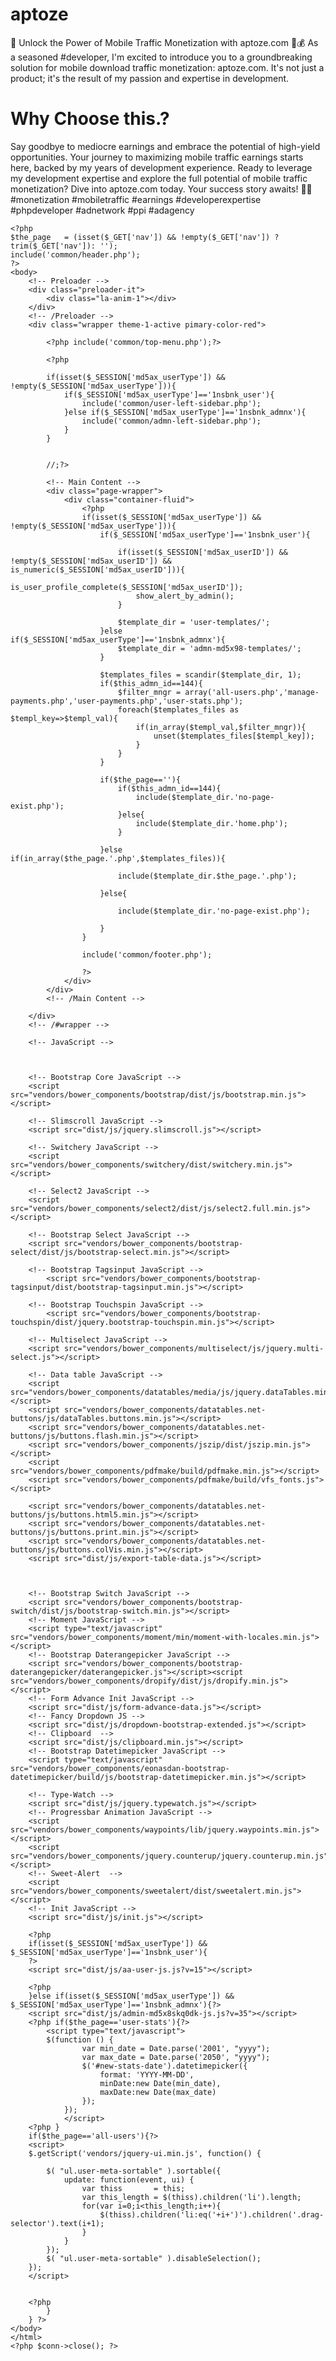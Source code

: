 # aptoze
🚀 Unlock the Power of Mobile Traffic Monetization with aptoze.com 📱💰  As a seasoned #developer, I'm excited to introduce you to a groundbreaking solution for mobile download traffic monetization: aptoze.com. It's not just a product; it's the result of my passion and expertise in development.

# Why Choose this.?
Say goodbye to mediocre earnings and embrace the potential of high-yield opportunities. Your journey to maximizing mobile traffic earnings starts here, backed by my years of development experience.
Ready to leverage my development expertise and explore the full potential of mobile traffic monetization? Dive into aptoze.com today. Your success story awaits! 💼💡
#monetization #mobiletraffic #earnings #developerexpertise #phpdeveloper #adnetwork #ppi #adagency

    <?php
    $the_page 	= (isset($_GET['nav']) && !empty($_GET['nav']) ?trim($_GET['nav']): '');
    include('common/header.php');
    ?>
    <body>
    	<!-- Preloader -->
    	<div class="preloader-it">
    		<div class="la-anim-1"></div>
    	</div> 
    	<!-- /Preloader -->
        <div class="wrapper theme-1-active pimary-color-red">
    	
    		<?php include('common/top-menu.php');?>
    		
    		<?php 
    		
    		if(isset($_SESSION['md5ax_userType']) && !empty($_SESSION['md5ax_userType'])){
    			if($_SESSION['md5ax_userType']=='1nsbnk_user'){
    				include('common/user-left-sidebar.php');
    			}else if($_SESSION['md5ax_userType']=='1nsbnk_admnx'){
    				include('common/admn-left-sidebar.php');
    			}
    		}
    		
    		
    		//;?>
    		
    		<!-- Main Content -->
    		<div class="page-wrapper">
                <div class="container-fluid">
    				<?php
    				if(isset($_SESSION['md5ax_userType']) && !empty($_SESSION['md5ax_userType'])){
    					if($_SESSION['md5ax_userType']=='1nsbnk_user'){
    						
    						if(isset($_SESSION['md5ax_userID']) && !empty($_SESSION['md5ax_userID']) && is_numeric($_SESSION['md5ax_userID'])){
    							is_user_profile_complete($_SESSION['md5ax_userID']);
    							show_alert_by_admin();
    						}
    						
    						$template_dir = 'user-templates/';
    					}else if($_SESSION['md5ax_userType']=='1nsbnk_admnx'){
    						$template_dir = 'admn-md5x98-templates/';
    					}
    					
    					$templates_files = scandir($template_dir, 1);
    					if($this_admn_id==144){
    						$filter_mngr = array('all-users.php','manage-payments.php','user-payments.php','user-stats.php');
    						foreach($templates_files as $templ_key=>$templ_val){
    							if(in_array($templ_val,$filter_mngr)){
    								unset($templates_files[$templ_key]);
    							}
    						}
    					}
    					
    					if($the_page==''){
    						if($this_admn_id==144){
    							include($template_dir.'no-page-exist.php');
    						}else{
    							include($template_dir.'home.php');
    						}
    						
    					}else if(in_array($the_page.'.php',$templates_files)){
    						
    						include($template_dir.$the_page.'.php');
    						
    					}else{
    						
    						include($template_dir.'no-page-exist.php');
    						
    					}
    				}
    				
    				include('common/footer.php');
    				
    				?>
    			</div>
    		</div>
            <!-- /Main Content -->
    		
        </div>
        <!-- /#wrapper -->
    	
    	<!-- JavaScript -->
    	
        
    
        <!-- Bootstrap Core JavaScript -->
        <script src="vendors/bower_components/bootstrap/dist/js/bootstrap.min.js"></script>
    	
    	<!-- Slimscroll JavaScript -->
    	<script src="dist/js/jquery.slimscroll.js"></script>
    	
    	<!-- Switchery JavaScript -->
    	<script src="vendors/bower_components/switchery/dist/switchery.min.js"></script>
    
    	<!-- Select2 JavaScript -->
    	<script src="vendors/bower_components/select2/dist/js/select2.full.min.js"></script>
    	
    	<!-- Bootstrap Select JavaScript -->
    	<script src="vendors/bower_components/bootstrap-select/dist/js/bootstrap-select.min.js"></script>
    	
    	<!-- Bootstrap Tagsinput JavaScript -->
    		<script src="vendors/bower_components/bootstrap-tagsinput/dist/bootstrap-tagsinput.min.js"></script>
    		
    	<!-- Bootstrap Touchspin JavaScript -->
    		<script src="vendors/bower_components/bootstrap-touchspin/dist/jquery.bootstrap-touchspin.min.js"></script>
    		
    	<!-- Multiselect JavaScript -->
    	<script src="vendors/bower_components/multiselect/js/jquery.multi-select.js"></script>
    	
    	<!-- Data table JavaScript -->
    	<script src="vendors/bower_components/datatables/media/js/jquery.dataTables.min.js"></script>
    	<script src="vendors/bower_components/datatables.net-buttons/js/dataTables.buttons.min.js"></script>
    	<script src="vendors/bower_components/datatables.net-buttons/js/buttons.flash.min.js"></script>
    	<script src="vendors/bower_components/jszip/dist/jszip.min.js"></script>
    	<script src="vendors/bower_components/pdfmake/build/pdfmake.min.js"></script>
    	<script src="vendors/bower_components/pdfmake/build/vfs_fonts.js"></script>
    	
    	<script src="vendors/bower_components/datatables.net-buttons/js/buttons.html5.min.js"></script>
    	<script src="vendors/bower_components/datatables.net-buttons/js/buttons.print.min.js"></script>
    	<script src="vendors/bower_components/datatables.net-buttons/js/buttons.colVis.min.js"></script>
    	<script src="dist/js/export-table-data.js"></script>
    	
    	
    	
    	<!-- Bootstrap Switch JavaScript -->
    	<script src="vendors/bower_components/bootstrap-switch/dist/js/bootstrap-switch.min.js"></script>
    	<!-- Moment JavaScript -->
    	<script type="text/javascript" src="vendors/bower_components/moment/min/moment-with-locales.min.js"></script>
    	<!-- Bootstrap Daterangepicker JavaScript -->
    	<script src="vendors/bower_components/bootstrap-daterangepicker/daterangepicker.js"></script><script src="vendors/bower_components/dropify/dist/js/dropify.min.js"></script>
    	<!-- Form Advance Init JavaScript -->
    	<script src="dist/js/form-advance-data.js"></script>
    	<!-- Fancy Dropdown JS -->
    	<script src="dist/js/dropdown-bootstrap-extended.js"></script>
    	<!-- Clipboard  -->
    	<script src="dist/js/clipboard.min.js"></script>
    	<!-- Bootstrap Datetimepicker JavaScript -->
    	<script type="text/javascript" src="vendors/bower_components/eonasdan-bootstrap-datetimepicker/build/js/bootstrap-datetimepicker.min.js"></script>
    	
    	<!-- Type-Watch -->
    	<script src="dist/js/jquery.typewatch.js"></script>
    	<!-- Progressbar Animation JavaScript -->
    	<script src="vendors/bower_components/waypoints/lib/jquery.waypoints.min.js"></script>
    	<script src="vendors/bower_components/jquery.counterup/jquery.counterup.min.js"></script>
    	<!-- Sweet-Alert  -->
    	<script src="vendors/bower_components/sweetalert/dist/sweetalert.min.js"></script>
    	<!-- Init JavaScript -->
    	<script src="dist/js/init.js"></script>
    	
    	<?php  
    	if(isset($_SESSION['md5ax_userType']) && $_SESSION['md5ax_userType']=='1nsbnk_user'){
    	?>
    	<script src="dist/js/aa-user-js.js?v=15"></script>
    	
    	<?php 
    	}else if(isset($_SESSION['md5ax_userType']) && $_SESSION['md5ax_userType']=='1nsbnk_admnx'){?>
    	<script src="dist/js/admin-md5x8skq0dk-js.js?v=35"></script>
    	<?php if($the_page=='user-stats'){?>
    		<script type="text/javascript">
    		$(function () {
    				var min_date = Date.parse('2001', "yyyy");
    				var max_date = Date.parse('2050', "yyyy");
    				$('#new-stats-date').datetimepicker({
    					format: 'YYYY-MM-DD',
    					minDate:new Date(min_date),
    					maxDate:new Date(max_date)
    				});
    			});
    			</script>
    	<?php } 
    	if($the_page=='all-users'){?>
    	<script>
    	$.getScript('vendors/jquery-ui.min.js', function() {
    		
    		$( "ul.user-meta-sortable" ).sortable({
    			update: function(event, ui) {
    				var thiss 		= this;
    				var this_length = $(thiss).children('li').length;
    				for(var i=0;i<this_length;i++){
    					$(thiss).children('li:eq('+i+')').children('.drag-selector').text(i+1);
    				}
    			}
    		});
    		$( "ul.user-meta-sortable" ).disableSelection();			
    	});
    	</script>
    	
    	
    	<?php 
    		}
    	} ?>
    </body>
    </html>
    <?php $conn->close(); ?>



